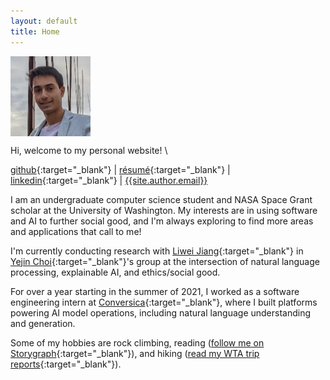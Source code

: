 ```yaml
---
layout: default
title: Home
---
```

<img src="/public/img/personal-photo.jpg" style="display: block; margin-top: auto; margin-left: 0rem; margin-right: auto; width: 8rem; height: 8rem;" />

Hi, welcome to my personal website! \
<!--- [blog]({{absolute_url}}/blog) | -->
[github](https://github.com/{{site.author.github}}){:target="_blank"} |
[r&eacute;sum&eacute;]({{absolute_url}}/public/files/resume.pdf){:target="_blank"} |
[linkedin](https://linkedin.com/in/{{site.author.linkedin}}){:target="_blank"} |
[{{site.author.email}}](mailto:{{site.author.email}})

I am an undergraduate computer science student and NASA Space Grant scholar at the University of Washington.
My interests are in using software and AI to further social good, and I'm always exploring to find more areas and applications that call to me!

I'm currently conducting research with [Liwei Jiang](https://liweijiang.me/){:target="_blank"} in [Yejin Choi](https://homes.cs.washington.edu/~yejin/){:target="_blank"}'s group at the intersection of natural language processing, explainable AI, and ethics/social good.

For over a year starting in the summer of 2021, I worked as a software engineering intern at [Conversica](https://conversica.com){:target="_blank"}, where I built platforms powering AI model operations, including natural language understanding and generation.

Some of my hobbies are rock climbing,
reading ([follow me on Storygraph](https://app.thestorygraph.com/profile/kavelrao){:target="_blank"}),
and hiking ([read my WTA trip reports](https://www.wta.org/@@backpacks/scrnm-kavellier){:target="_blank"}).
